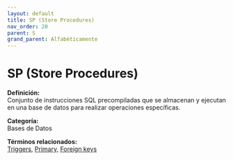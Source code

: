 ```yaml
---
layout: default
title: SP (Store Procedures)
nav_order: 20
parent: S
grand_parent: Alfabéticamente
---
```


# SP (Store Procedures)

**Definición:**  
Conjunto de instrucciones SQL precompiladas que se almacenan y ejecutan en una base de datos para realizar operaciones específicas.

**Categoría:**  
Bases de Datos 
  


**Términos relacionados:**  
[Triggers](https://maleniski.github.io/diccionario-angl-tec-mx/docs/alfabeticamente/T/triggers.html), [Primary](https://maleniski.github.io/diccionario-angl-tec-mx/docs/alfabeticamente/P/primary.html), [Foreign keys](https://maleniski.github.io/diccionario-angl-tec-mx/docs/alfabeticamente/F/foreign-keys.html)
